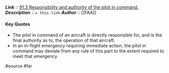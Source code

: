 ***Link***      :: [91.3 Responsibility and authority of the pilot in command.](https://www.ecfr.gov/current/title-14/chapter-I/subchapter-F/part-91/subpart-A/section-91.3)
***Description***      :: `= this.link`
***Author*** :: [[FAA]]

#### Key Quotes
* The pilot in command of an aircraft is directly responsible for, and is the final authority as to, the operation of that aircraft.
* In an in-flight emergency requiring immediate action, the pilot in command may deviate from any rule of this part to the extent required to meet that emergency.

#source #far 